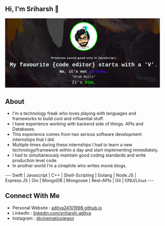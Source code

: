 ## Hi, I'm Sriharsh :wave:

<p align="center">
<a href="https://sriharsh11.github.io"><img src="https://raw.githubusercontent.com/Sriharsh11/Sriharsh11/master/github-profile.png"></a>
</p>

## About

- I'm a technology freak who loves playing with languages and frameworks to build cool and influential stuff.
- I have experience working with backend side of things. APIs and Databases.
- This experience comes from two serious software development internships that I did.
- Multiple times during these internships I had to learn a new technology/framework within a day and start implementing immediately.
- I had to simultaneously maintain good coding standards and write production level code.
- In another world I'm a cinephile who writes movie blogs.

--- Swift | Javascript | C++ | Shell-Scripting | Golang | Node.JS | Express.JS | Gin | MongoDB | Mongoose | Rest-APIs | Git | GNU/Linux ---

## Connect With Me

- Personal Website : <a href="https://aditya24101998.github.io">aditya24101998.github.io</a>
- LinkedIn : <a href="https://www.linkedin.com/in/sriharsh-aditya-03400416b/">linkedin.com/sriharsh-aditya</a>
- Instagram : <a href="https://www.instagram.com/cinematicpiegon/">@cinematicpiegon</a>

